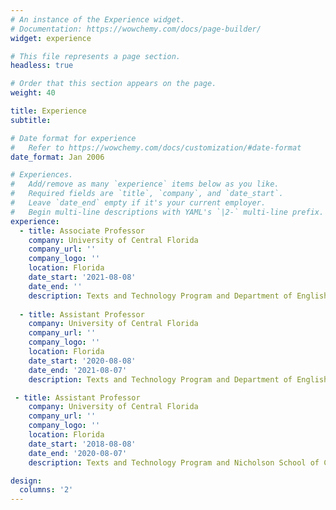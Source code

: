 ```yaml
---
# An instance of the Experience widget.
# Documentation: https://wowchemy.com/docs/page-builder/
widget: experience

# This file represents a page section.
headless: true

# Order that this section appears on the page.
weight: 40

title: Experience
subtitle:

# Date format for experience
#   Refer to https://wowchemy.com/docs/customization/#date-format
date_format: Jan 2006

# Experiences.
#   Add/remove as many `experience` items below as you like.
#   Required fields are `title`, `company`, and `date_start`.
#   Leave `date_end` empty if it's your current employer.
#   Begin multi-line descriptions with YAML's `|2-` multi-line prefix.
experience:
  - title: Associate Professor
    company: University of Central Florida
    company_url: ''
    company_logo: ''
    location: Florida
    date_start: '2021-08-08'
    date_end: ''
    description: Texts and Technology Program and Department of English
        
  - title: Assistant Professor
    company: University of Central Florida
    company_url: ''
    company_logo: ''
    location: Florida
    date_start: '2020-08-08'
    date_end: '2021-08-07'
    description: Texts and Technology Program and Department of English

 - title: Assistant Professor
    company: University of Central Florida
    company_url: ''
    company_logo: ''
    location: Florida
    date_start: '2018-08-08'
    date_end: '2020-08-07'
    description: Texts and Technology Program and Nicholson School of Communication and Media

design:
  columns: '2'
---
```

